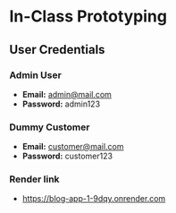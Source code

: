 # In-Class Prototyping

## User Credentials

### Admin User
- **Email:** admin@mail.com
- **Password:** admin123

### Dummy Customer
- **Email:** customer@mail.com
- **Password:** customer123

### Render link
- https://blog-app-1-9dqy.onrender.com